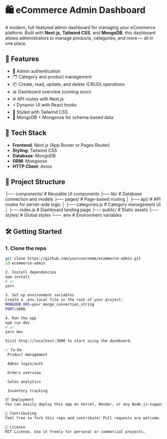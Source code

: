 # 🛍️ eCommerce Admin Dashboard

A modern, full-featured admin dashboard for managing your eCommerce platform. Built with **Next.js**, **Tailwind CSS**, and **MongoDB**, this dashboard allows administrators to manage products, categories, and more — all in one place.

## 🚀 Features

- 🔐 Admin authentication
- 🗂 Category and product management
- 📦 Create, read, update, and delete (CRUD) operations
- 📊 Dashboard overview (coming soon)
- 🌐 API routes with Next.js
- ⚡ Dynamic UI with React hooks
- 💅 Styled with Tailwind CSS
- 🧠 MongoDB + Mongoose for schema-based data

## 🧱 Tech Stack

- **Frontend**: Next.js (App Router or Pages Router)
- **Styling**: Tailwind CSS
- **Database**: MongoDB
- **ORM**: Mongoose
- **HTTP Client**: Axios

## 📁 Project Structure

├── components/ # Reusable UI components ├── lib/ # Database connection and models ├── pages/ # Page-based routing │ ├── api/ # API routes for server-side logic │ ├── categories.js # Category management UI │ ├── index.js # Dashboard landing page ├── public/ # Static assets ├── styles/ # Global styles └── .env # Environment variables


## 🛠️ Getting Started

### 1. Clone the repo

```bash
git clone https://github.com/yourusername/ecommerce-admin.git
cd ecommerce-admin

2. Install dependencies
npm install
# or
yarn

3. Set up environment variables
Create a .env.local file in the root of your project:
MONGODB_URI=your_mongo_connection_string
PORT=3000

4. Run the app
npm run dev
# or
yarn dev

Visit http://localhost:3000 to start using the dashboard.

✅ To-Do
 Product management

 Admin login/auth

 Orders overview

 Sales analytics

 Inventory tracking

📦 Deployment
You can easily deploy this app on Vercel, Render, or any Node.js-supported platform.

🤝 Contributing
Feel free to fork this repo and contribute! Pull requests are welcome.

📄 License
MIT License. Use it freely for personal or commercial projects.